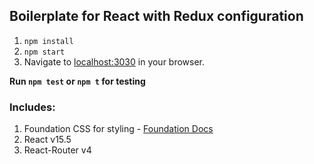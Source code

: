 ## Boilerplate for React with Redux configuration

1. `npm install`
1. `npm start`
1. Navigate to [localhost:3030](http://localhost:3030/) in your browser.

__Run `npm test` or `npm t` for testing__

### Includes:

1. Foundation CSS for styling - [Foundation Docs](http://foundation.zurb.com/sites/docs)
1. React v15.5
1. React-Router v4
